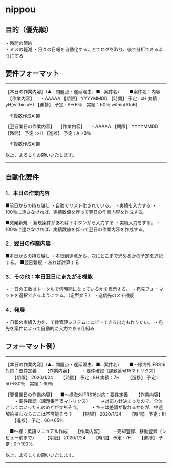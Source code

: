 # nippou

## 目的（優先順）  

・時間の節約  
・ミスの軽減 
・日々の日報を自動化することでログを取り、後で分析できるようにする

## 要件フォーマット
--------

【本日の作業内容】(▲...問題点・遅延理由、■...案件名)　
　■案件名：内容
 　【作業内容】
   　・AAAAA
   【期限】  YYYYMMDD
   【時間】  予定 : xH 実績：yH(within xH)
   【進捗】  予定 : A→B％　実績：60％ within(AtoB)

　↑複数作成可能

【翌営業日の作業内容】
 　【作業内容】
   　・AAAAA
   【期限】  YYYYMMDD
   【時間】  予定 : xH
   【進捗】  予定 : A→B％
   
　↑複数作成可能
 
 以上、よろしくお願いいたします。
 
--------
 

## 自動化要件
### 1．本日の作業内容
■前日からの持ち越し
・自動でリスト化されている。
・実績を入力する
・100％に達さなければ、実績数値を伴って翌日の作業内容を作成する。

■突発新規
・新規案件があれば＋ボタンから入力する
・実績入力をする。
・100％に達さなければ、実績数値を伴って翌日の作業内容を作成する。

### 2．翌日の作業内容
■本日からの持ち越し
・本日到達点から、次にどこまで進めるかの予定を追記する。
■翌日新規
・あれば計算する

### 3．その他：本日翌日にまたがる機能
・一日の工数はトータルで何時間になっているかを表示する。
・宛先フォーマットを選択できるようにする。（定型文？）
・送信先のメモ機能

### 4．発展
・日報の実績入力を、工数管理システムにコピーできる出力も作りたい。
・宛先を案件によって自動的に入力できる仕組み


## フォーマット例）

--------

【本日の作業内容】(▲...問題点・遅延理由、■...案件名)　
　■～様海外IFRS16対応：要件定義
　　【作業内容】
　　・要件確認（課題番号15マトリクス）
　　【期限】  2020/1/24
　　【時間】  予定 : 8H 実績：7H
　　【進捗】  予定 : 50→80％　実績：60％

【翌営業日の作業内容】
　■～様海外IFRS16対応：要件定義
　　【作業内容】
　　・要件確認（課題番号15マトリクス）
　　→対応方針決まったので、全体としてはいったんのめどが立ちそう。
　　・キモは差額が取れるかだが、中途解約挟むならここは不可能そう？
　　【期限】  2020/1/24
　　【時間】  予定 : 1H
　　【進捗】  予定 : 60→65％

　■～様：英語マニュアル作成
　　【作業内容】
　　・売却登録、移動登録（レビュー前まで）
　　【期限】  2020/1/24
　　【時間】  予定 : 7H
　　【進捗】  予定 : 0→100％

以上、よろしくお願いいたします。

--------
